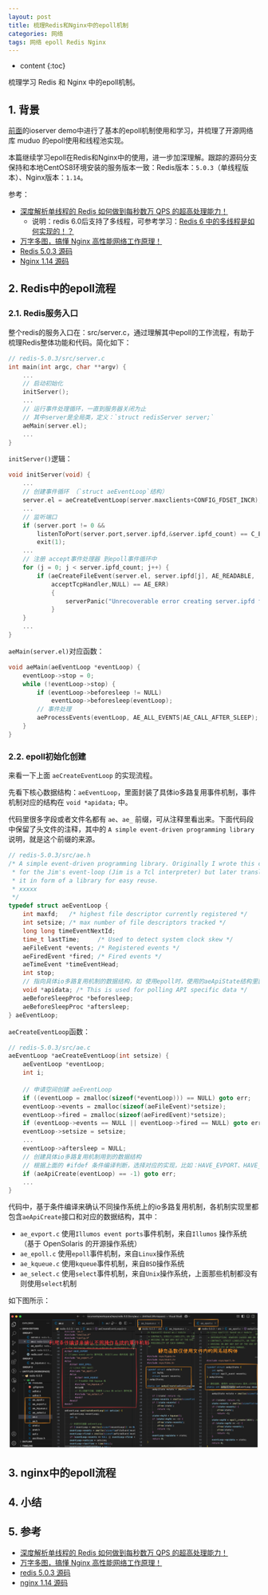 ```yaml
---
layout: post
title: 梳理Redis和Nginx中的epoll机制
categories: 网络
tags: 网络 epoll Redis Nginx
---
```


* content
{:toc}

梳理学习 Redis 和 Nginx 中的epoll机制。



## 1. 背景

[前面](https://xiaodongq.github.io/2025/02/25/ioserver2-epoll-dive/)的ioserver demo中进行了基本的epoll机制使用和学习，并梳理了开源网络库 muduo 的epoll使用和线程池实现。

本篇继续学习epoll在Redis和Nginx中的使用，进一步加深理解。跟踪的源码分支保持和本地CentOS8环境安装的服务版本一致：Redis版本：`5.0.3`（单线程版本）、Nginx版本：`1.14`。

参考：

* [深度解析单线程的 Redis 如何做到每秒数万 QPS 的超高处理能力！](https://mp.weixin.qq.com/s/2y60cxUjaaE2pWSdCBX1lA)
    * 说明：redis 6.0后支持了多线程，可参考学习：[Redis 6 中的多线程是如何实现的！？](https://mp.weixin.qq.com/s/MU8cxoKS3rU9mN_CY3WxWQ)
* [万字多图，搞懂 Nginx 高性能网络工作原理！](https://mp.weixin.qq.com/s/AX6Fval8RwkgzptdjlU5kg)
* [Redis 5.0.3 源码](https://github.com/redis/redis/tree/5.0.3)
* [Nginx 1.14 源码](https://github.com/nginx/nginx/tree/stable-1.14)

## 2. Redis中的epoll流程

### 2.1. Redis服务入口

整个redis的服务入口在：src/server.c，通过理解其中epoll的工作流程，有助于梳理Redis整体功能和代码。简化如下：

```c
// redis-5.0.3/src/server.c
int main(int argc, char **argv) {
    ...
    // 启动初始化
    initServer();
    ...
    // 运行事件处理循环，一直到服务器关闭为止
    // 其中server是全局类，定义：`struct redisServer server;`
    aeMain(server.el);
    ...
}
```

`initServer()`逻辑：

```c
void initServer(void) {
    ...
    // 创建事件循环 （`struct aeEventLoop`结构）
    server.el = aeCreateEventLoop(server.maxclients+CONFIG_FDSET_INCR);
    ...
    // 监听端口
    if (server.port != 0 &&
        listenToPort(server.port,server.ipfd,&server.ipfd_count) == C_ERR)
        exit(1);
    ...
    // 注册 accept事件处理器 到epoll事件循环中
    for (j = 0; j < server.ipfd_count; j++) {
        if (aeCreateFileEvent(server.el, server.ipfd[j], AE_READABLE,
            acceptTcpHandler,NULL) == AE_ERR)
            {
                serverPanic("Unrecoverable error creating server.ipfd file event.");
            }
    }
    ...
}
```

`aeMain(server.el)`对应函数：

```cpp
void aeMain(aeEventLoop *eventLoop) {
    eventLoop->stop = 0;
    while (!eventLoop->stop) {
        if (eventLoop->beforesleep != NULL)
            eventLoop->beforesleep(eventLoop);
        // 事件处理
        aeProcessEvents(eventLoop, AE_ALL_EVENTS|AE_CALL_AFTER_SLEEP);
    }
}
```

### 2.2. epoll初始化创建

来看一下上面 `aeCreateEventLoop` 的实现流程。

先看下核心数据结构：`aeEventLoop`，里面封装了具体io多路复用事件机制，事件机制对应的结构在 `void *apidata;` 中。

代码里很多字段或者文件名都有 `ae`、`ae_` 前缀，可从注释里看出来。下面代码段中保留了头文件的注释，其中的 `A simple event-driven programming library` 说明，就是这个前缀的来源。

```c
// redis-5.0.3/src/ae.h
/* A simple event-driven programming library. Originally I wrote this code
 * for the Jim's event-loop (Jim is a Tcl interpreter) but later translated
 * it in form of a library for easy reuse.
 * xxxxx
 */
typedef struct aeEventLoop {
    int maxfd;   /* highest file descriptor currently registered */
    int setsize; /* max number of file descriptors tracked */
    long long timeEventNextId;
    time_t lastTime;     /* Used to detect system clock skew */
    aeFileEvent *events; /* Registered events */
    aeFiredEvent *fired; /* Fired events */
    aeTimeEvent *timeEventHead;
    int stop;
    // 指向具体io多路复用机制的数据结构，如 使用epoll时，使用的aeApiState结构里就包含epoll_event
    void *apidata; /* This is used for polling API specific data */
    aeBeforeSleepProc *beforesleep;
    aeBeforeSleepProc *aftersleep;
} aeEventLoop;
```

`aeCreateEventLoop`函数：

```c
// redis-5.0.3/src/ae.c
aeEventLoop *aeCreateEventLoop(int setsize) {
    aeEventLoop *eventLoop;
    int i;

    // 申请空间创建 aeEventLoop
    if ((eventLoop = zmalloc(sizeof(*eventLoop))) == NULL) goto err;
    eventLoop->events = zmalloc(sizeof(aeFileEvent)*setsize);
    eventLoop->fired = zmalloc(sizeof(aeFiredEvent)*setsize);
    if (eventLoop->events == NULL || eventLoop->fired == NULL) goto err;
    eventLoop->setsize = setsize;
    ...
    eventLoop->aftersleep = NULL;
    // 创建具体io多路复用机制用到的数据结构
    // 根据上面的 #ifdef 条件编译判断，选择对应的实现，比如：HAVE_EVPORT、HAVE_EPOLL、HAVE_KQUEUE，对应不同的操作系统
    if (aeApiCreate(eventLoop) == -1) goto err;
    ...
}
```

代码中，基于条件编译来确认不同操作系统上的io多路复用机制，各机制实现里都包含`aeApiCreate`接口和对应的数据结构，其中：

* `ae_evport.c` 使用`Illumos event ports`事件机制，来自`Illumos` 操作系统（基于 OpenSolaris 的开源操作系统）
* `ae_epoll.c` 使用`epoll`事件机制，来自`Linux`操作系统
* `ae_kqueue.c` 使用`kqueue`事件机制，来自`BSD`操作系统
* `ae_select.c` 使用`select`事件机制，来自`Unix`操作系统，上面那些机制都没有则使用`select`机制

如下图所示：

![io事件机制选择](/images/2025-03-01-redis-io-events.png)

## 3. nginx中的epoll流程

## 4. 小结


## 5. 参考

* [深度解析单线程的 Redis 如何做到每秒数万 QPS 的超高处理能力！](https://mp.weixin.qq.com/s/2y60cxUjaaE2pWSdCBX1lA)
* [万字多图，搞懂 Nginx 高性能网络工作原理！](https://mp.weixin.qq.com/s/AX6Fval8RwkgzptdjlU5kg)
* [redis 5.0.3 源码](https://github.com/redis/redis/tree/5.0.3)
* [nginx 1.14 源码](https://github.com/nginx/nginx/tree/stable-1.14)
